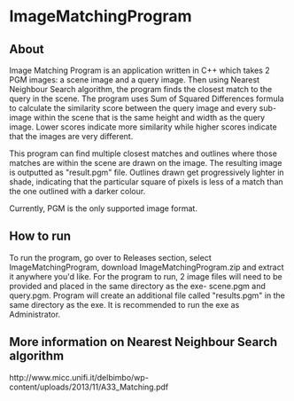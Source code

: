 # ImageMatchingProgram
<h2>About</h2>
Image Matching Program is an application written in C++ which takes 2 PGM images: a scene image and a query image. Then using Nearest Neighbour Search algorithm, the program finds the closest match to the query in the scene. The program uses Sum of Squared Differences formula to calculate the similarity score between the query image and every sub-image within the scene that is the same height and width as the query image. Lower scores indicate more similarity while higher scores indicate that the images are very different. 

This program can find multiple closest matches and outlines where those matches are within the scene are drawn on the image. The resulting image is outputted as "result.pgm" file. Outlines drawn get progressively lighter in shade, indicating that the particular square of pixels is less of a match than the one outlined with a darker colour.

Currently, PGM is the only supported image format.

<h2>How to run</h2>
To run the program, go over to Releases section, select ImageMatchingProgram, download ImageMatchingProgram.zip and extract it anywhere you'd like. For the program to run, 2 image files will need to be provided and placed in the same directory as the exe- scene.pgm and query.pgm. Program will create an additional file called "results.pgm" in the same directory as the exe. It is recommended to run the exe as Administrator.

<h2>More information on Nearest Neighbour Search algorithm</h2>
http://www.micc.unifi.it/delbimbo/wp-content/uploads/2013/11/A33_Matching.pdf
